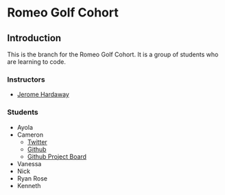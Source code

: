 # Romeo Golf Cohort

## Introduction

This is the branch for the Romeo Golf Cohort. It is a group of students who are learning to code.

### Instructors

- [Jerome Hardaway](https://www.twitter.com/jeromehardaway)

### Students

- Ayola
- Cameron
  - [Twitter](https://twitter.com/Agohige_Tech)
  - [Github](https://github.com/Agohige-Tech)
  - [Github Project Board](https://github.com/users/Agohige-Tech/projects/1)
- Vanessa
- Nick
- Ryan Rose
- Kenneth
